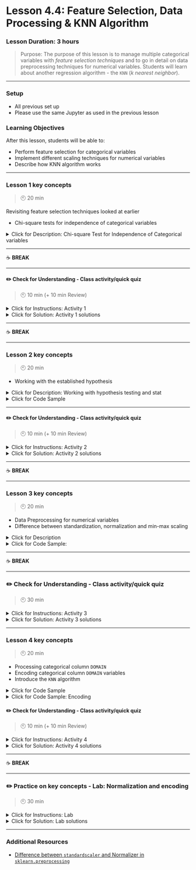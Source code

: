 # Lesson 4.4: Feature Selection, Data Processing & KNN Algorithm

### Lesson Duration: 3 hours

> Purpose: The purpose of this lesson is to manage multiple categorical variables with _feature selection techniques_ and to go in detail on data preprocessing techniques for numerical variables. Students will learn about another regression algorithm - the `KNN` (_k nearest neighbor_).

---

### Setup

- All previous set up
- Please use the same Jupyter as used in the previous lesson

### Learning Objectives

After this lesson, students will be able to:

- Perform feature selection for categorical variables
- Implement different scaling techniques for numerical variables
- Describe how KNN algorithm works

---

### Lesson 1 key concepts

> :clock10: 20 min

Revisiting feature selection techniques looked at earlier

- Chi-square tests for independence of categorical variables

<details>
  <summary> Click for Description: Chi-square Test for Independence of Categorical variables  </summary>

- Categorical variables: _nominal_ vs. _ordinal_ (a quick overview)
- _Chi-square test_ is used to determine if there is a significant relationship between two nominal (categorical) variables. It works with nominal categorical variables well and not well ordinal categorical variables as the test is based on a contingency table (as we would see later) and the order in which frequencies are put in the table, does not change the result of the chi-square test.

In the contingency table, the frequency of each category for one nominal variable is compared across the frequencies of categories of the second nominal variable. Here is the code to show how to check the contingency table in Python:

```python
# contingency table
data_crosstab = pd.crosstab(data['DOMAIN'], data['RFA_2'], margins = False)
data_crosstab
```

- Based on the data in the contingency table we calculate the expected value of the nominal variables. Based on the expected values, the _chi-square test_ statistic is calculated which helps us decide on whether the variables are independent or not. Technically, though the value of the test statistic we are trying to prove or disprove some hypotheses on the independence of categorical variables.

- `H0` (_Null Hypothesis_) - assumes that there is no association between the two variables.
- `Ha` (_Alternate Hypothesis_) - assumes that there is an association between the two variables.
</details>

---

:coffee: **BREAK**

---

#### :pencil2: Check for Understanding - Class activity/quick quiz

> :clock10: 10 min (+ 10 min Review)

<details>
  <summary> Click for Instructions: Activity 1 </summary>

- Link to [activity 1](https://github.com/ironhack-edu/data_4.04_activities/blob/master/4.04_activity_1.md).

</details>

<details>
  <summary>Click for Solution: Activity 1 solutions</summary>

- Link to [activity 1 solution](https://gist.github.com/ironhack-edu/dbfac550f0ad749afbc729e5446d55cb).

</details>

---

:coffee: **BREAK**

---

### Lesson 2 key concepts

> :clock10: 20 min

- Working with the established hypothesis

<details>
  <summary> Click for Description: Working with hypothesis testing and stat </summary>

- If the observed chi-square test statistic is greater than the critical value (this value is known already based on certain parameters) in the data, the null hypothesis can be rejected.
- If the observed chi-square test statistic is lower than the critical value (this value is known already based on certain parameters) in the data, the null hypothesis is accepted (also put as we fail to reject the null hypothesis) ie. based on the statistics we either reject `H0` or we fail to reject `H0`. You can also use the `p` value directly as we will see later in the lesson.

:exclamation: Note to instructor: This is only a very brief introduction to the concept of hypothesis testing. We will talk about it in the next couple of weeks.

- Three important values that we measure in order to calculate the Chi-square test statistic are:

      - Degrees of freedom `(r-1)\*(c-1)` where `r` is the number of rows and `c` is the number of columns
      - Actual frequencies
      - Expected frequencies

- Based on these values we calculate the test statistic that helps us determine if we reject or fail to reject the null hypothesis.

</details>

<details>
  <summary> Click for Code Sample  </summary>

```python
from scipy.stats import chi2_contingency
chi2_contingency(data_crosstab, correction=False)
```

This returns 4 results in this order (_chi-square_ statistic, _p_ value, degrees of freedom, expected frequencies matrix). Looking at the _p_ value, it is usually compared against 0.05. We will talk about _p_ value later but now we will just use this to decide on the variables directly.

Since in this case, the _p_ value is less than 0.05 we can reject the null hypothesis (that there is no relationship between the two categorical variables); ie. there is a correlation between the two variables. Hence we can drop one of the two columns. In this case, we are going to drop the column `RFA_2`.

</details>

---

#### :pencil2: Check for Understanding - Class activity/quick quiz

> :clock10: 10 min (+ 10 min Review)

<details>
  <summary> Click for Instructions: Activity 2 </summary>

- Link to [activity 2](https://github.com/ironhack-edu/data_4.04_activities/blob/master/4.04_activity_2.md).

</details>

<details>
  <summary>Click for Solution: Activity 2 solutions</summary>

- Link to [activity 2 solution](https://gist.github.com/ironhack-edu/f4fd6f0ade5e65e7cc13b3866fbbf07a).

</details>

---

:coffee: **BREAK**

---

### Lesson 3 key concepts

> :clock10: 20 min

- Data Preprocessing for numerical variables
- Difference between standardization, normalization and min-max scaling

<details>
  <summary>Click for Description</summary>

- _Standard scaler_: Removes the mean and scales the data to unit variance. For each column, each value in the column is subtracted by the mean of the column and then divided by the standard deviation.
- _Min-max scaler_: It scales the data in the range of `[0,1]`. For each column, each value in the column is subtracted by the max of the column and then divided by the difference of max and min of the column. It is very sensitive to the presence of outliers.
- _Normalize_: It rescales the vector to have a unit norm. This means that, for each column, each value is divided by the magnitude of the column. The magnitude is calculated as the euclidean distance.

:exclamation: Note to instructor: [Additional reading](https://stackoverflow.com/questions/39120942/difference-between-standardscaler-and-normalizer-in-sklearn-preprocessing)

</details>

<details>
  <summary> Click for Code Sample:  </summary>

```python
# We will use the data we got after using VIF step for feature selection
# we will use it for numerical variables

data_corr.head()
numerical = data_corr.drop(['AVGGIFT'], axis=1)
```

```python
# Standardization/Standard Scaler

from sklearn.preprocessing import StandardScaler
transformer = StandardScaler().fit(X_num)
x_standardized = transformer.transform(X_num)
x_standardized
```

```python
# Min-max scaler

from sklearn.preprocessing import MinMaxScaler
transformer = MinMaxScaler().fit(numerical)
x_min_max = transformer.transform(numerical)
x_min_max
```

```python
# Normalization

from sklearn.preprocessing import Normalizer
transformer = Normalizer().fit(numerical)
x_normalized = transformer.transform(numerical)
x_normalized
```

</details>

---

:coffee: **BREAK**

---

### :pencil2: Check for Understanding - Class activity/quick quiz

> :clock10: 30 min

<details>
  <summary> Click for Instructions: Activity 3 </summary>

- Link to [activity 3](https://github.com/ironhack-edu/data_4.04_activities/blob/master/4.04_activity_3.md).

</details>

<details>
  <summary>Click for Solution: Activity 3 solutions</summary>

- Link to [activity 3 solution](https://gist.github.com/ironhack-edu/8d138c99417eccf499d8b35826e50a3b).

</details>

---

### Lesson 4 key concepts

> :clock10: 20 min

- Processing categorical column `DOMAIN`
- Encoding categorical column `DOMAIN` variables
- Introduce the `KNN` algorithm

<details>
  <summary> Click for Code Sample  </summary>

Keep using the same dataset we use in class.

```python
# Cleaning categorical column DOMAIN

vals_domain = pd.DataFrame(data['DOMAIN'].value_counts())
vals_domain = vals_domain.reset_index()
vals_domain.columns = ['domain', 'counts']
group_vals_domain_df = vals_domain[vals_domain['counts']<5000]
group_vals_domain = list(group_vals_domain_df['domain'])
group_vals_domain
```

```python
def clean_vals_domain(x):
    if x in group_vals_domain:
        return 'other'
    else:
        return x

data['DOMAIN'] = list(map(clean_vals_domain, data['DOMAIN']))
```

</details>

<details>
  <summary> Click for Code Sample: Encoding </summary>

```python
from sklearn.preprocessing import OneHotEncoder
encoder = OneHotEncoder(handle_unknown='error', drop='first').fit(data[['DOMAIN']])
encoded = encoder.transform(data[['DOMAIN']]).toarray()
encoded
```

</details>

#### :pencil2: Check for Understanding - Class activity/quick quiz

> :clock10: 10 min (+ 10 min Review)

<details>
  <summary> Click for Instructions: Activity 4 </summary>

- Link to [activity 4](https://github.com/ironhack-edu/data_4.04_activities/blob/master/4.04_activity_4.md).

</details>

<details>
  <summary>Click for Solution: Activity 4 solutions</summary>

- Link to [activity 4 solution](https://gist.github.com/ironhack-edu/cae6af61e4e200c6a3b2871026f3a95a).

</details>

---

:coffee: **BREAK**

---

### :pencil2: Practice on key concepts - Lab: Normalization and encoding

> :clock10: 30 min

<details>
  <summary>Click for Instructions: Lab</summary>

- Link to the lab: [https://github.com/ironhack-labs/lab-data-cleaning-and-wrangling](https://github.com/ironhack-labs/lab-data-cleaning-and-wrangling)

</details>

<details>
  <summary>Click for Solution: Lab solutions</summary>

- Link to the [lab solution](https://gist.github.com/ironhack-edu/87ccb92a6dea0ad256e8d07fbb8fa4ed).

</details>

---

### Additional Resources

- [Difference between `standardscaler` and Normalizer in `sklearn.preprocessing`](https://stackoverflow.com/questions/39120942/difference-between-standardscaler-and-normalizer-in-sklearn-preprocessing)
